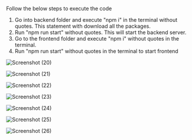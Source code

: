 Follow the below steps to execute the code
1. Go into backend folder and execute "npm i" in the terminal without quotes. This statement with download all the packages.
2. Run "npm run start" without quotes. This will start the backend server.
3. Go to the frontend folder and execute "npm i" without quotes in the terminal.
4. Run "npm run start" without quotes in the terminal to start frontend 

![Screenshot (20)](https://user-images.githubusercontent.com/65964860/179834436-a2d07fc7-83bc-4426-a679-8ebade807fa2.png)

![Screenshot (21)](https://user-images.githubusercontent.com/65964860/179834456-f6534117-ad3d-4101-883c-f1171f896e87.png)

![Screenshot (22)](https://user-images.githubusercontent.com/65964860/179834480-2337a36e-5a69-408d-8a3b-7f0f6a542d79.png)

![Screenshot (23)](https://user-images.githubusercontent.com/65964860/179834492-33a0d5e2-4f68-44e5-8a74-fafd6729430b.png)

![Screenshot (24)](https://user-images.githubusercontent.com/65964860/179834500-0a8c24cf-663f-4ef2-b03e-96fca252cf94.png)

![Screenshot (25)](https://user-images.githubusercontent.com/65964860/179834508-f6c570f8-b40b-441c-8f5f-2d1abe927f02.png)

![Screenshot (26)](https://user-images.githubusercontent.com/65964860/179834518-8863a777-797b-41e3-af9c-288345add143.png)
